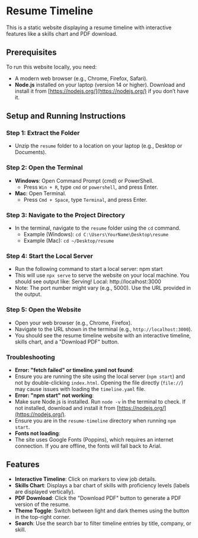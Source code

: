 # Resume Timeline

This is a static website displaying a resume timeline with interactive features like a skills chart and PDF download.

## Prerequisites

To run this website locally, you need:
- A modern web browser (e.g., Chrome, Firefox, Safari).
- **Node.js** installed on your laptop (version 14 or higher). Download and install it from [https://nodejs.org/](https://nodejs.org/) if you don’t have it.

## Setup and Running Instructions

### Step 1: Extract the Folder
- Unzip the `resume` folder to a location on your laptop (e.g., Desktop or Documents).

### Step 2: Open the Terminal
- **Windows**: Open Command Prompt (cmd) or PowerShell.
  - Press `Win + R`, type `cmd` or `powershell`, and press Enter.
- **Mac**: Open Terminal.
  - Press `Cmd + Space`, type `Terminal`, and press Enter.

### Step 3: Navigate to the Project Directory
- In the terminal, navigate to the `resume` folder using the `cd` command.
  - Example (Windows): `cd C:\Users\YourName\Desktop\resume`
  - Example (Mac): `cd ~/Desktop/resume`

### Step 4: Start the Local Server
- Run the following command to start a local server:
npm start
- This will use `npx serve` to serve the website on your local machine. You should see output like:
Serving!
Local: http://localhost:3000
- Note: The port number might vary (e.g., 5000). Use the URL provided in the output.

### Step 5: Open the Website
- Open your web browser (e.g., Chrome, Firefox).
- Navigate to the URL shown in the terminal (e.g., `http://localhost:3000`).
- You should see the resume timeline website with an interactive timeline, skills chart, and a "Download PDF" button.

### Troubleshooting
- **Error: "fetch failed" or timeline.yaml not found**:
- Ensure you are running the site using the local server (`npm start`) and not by double-clicking `index.html`. Opening the file directly (`file://`) may cause issues with loading the `timeline.yaml` file.
- **Error: "npm start" not working**:
- Make sure Node.js is installed. Run `node -v` in the terminal to check. If not installed, download and install it from [https://nodejs.org/](https://nodejs.org/).
- Ensure you are in the `resume-timeline` directory when running `npm start`.
- **Fonts not loading**:
- The site uses Google Fonts (Poppins), which requires an internet connection. If you are offline, the fonts will fall back to Arial.

## Features
- **Interactive Timeline**: Click on markers to view job details.
- **Skills Chart**: Displays a bar chart of skills with proficiency levels (labels are displayed vertically).
- **PDF Download**: Click the "Download PDF" button to generate a PDF version of the resume.
- **Theme Toggle**: Switch between light and dark themes using the button in the top-right corner.
- **Search**: Use the search bar to filter timeline entries by title, company, or skill.